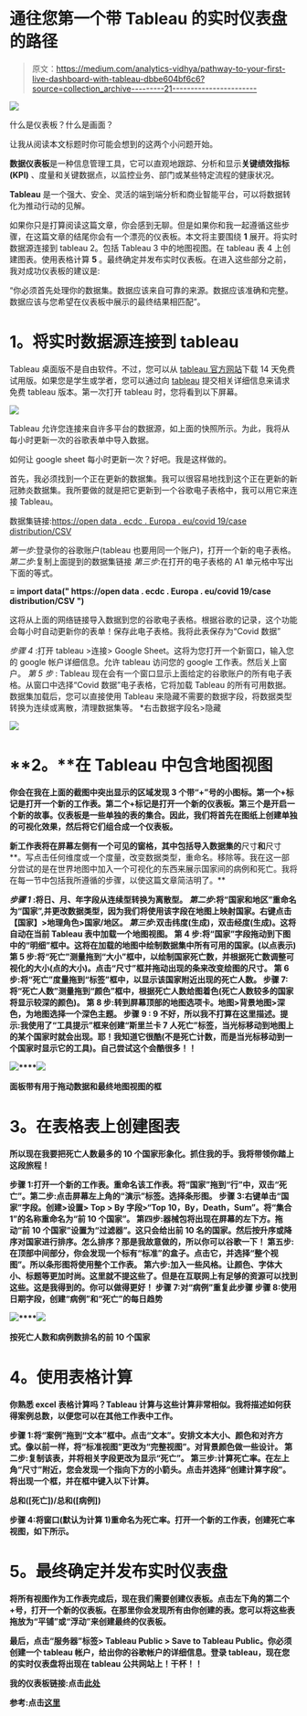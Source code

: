 # 通往您第一个带 Tableau 的实时仪表盘的路径

> 原文：<https://medium.com/analytics-vidhya/pathway-to-your-first-live-dashboard-with-tableau-dbbe604bf6c6?source=collection_archive---------21----------------------->

![](img/76e11065ec61b7cc763f5018f0a4e909.png)

什么是仪表板？什么是画面？

让我从阅读本文标题时你可能会想到的这两个小问题开始。

**数据仪表板**是一种信息管理工具，它可以直观地跟踪、分析和显示**关键绩效指标(KPI)** 、度量和关键数据点，以监控业务、部门或某些特定流程的健康状况。

**Tableau** 是一个强大、安全、灵活的端到端分析和商业智能平台，可以将数据转化为推动行动的见解。

如果你只是打算阅读这篇文章，你会感到无聊。但是如果你和我一起遵循这些步骤，在这篇文章的结尾你会有一个漂亮的仪表板。本文将主要围绕 **1** 展开。将实时数据源连接到 tableau 2。包括 Tableau 3 中的地图视图。在 tableau 表 4 上创建图表。使用表格计算 **5** 。最终确定并发布实时仪表板。在进入这些部分之前，我对成功仪表板的建议是:

“你必须首先处理你的数据集。数据应该来自可靠的来源。数据应该准确和完整。数据应该与您希望在仪表板中展示的最终结果相匹配”。

# **1。将实时数据源连接到 tableau**

Tableau 桌面版不是自由软件。不过，您可以从 [tableau 官方网站](https://www.tableau.com/products/trial)下载 14 天免费试用版。如果您是学生或学者，您可以通过向 [tableau](https://www.tableau.com/academic/students#form) 提交相关详细信息来请求免费 tableau 版本。第一次打开 tableau 时，您将看到以下屏幕。

![](img/98f0ae4805c52c18d01b301367e574b8.png)

Tableau 允许您连接来自许多平台的数据源，如上面的快照所示。为此，我将从每小时更新一次的谷歌表单中导入数据。

如何让 google sheet 每小时更新一次？好吧。我是这样做的。

首先，我必须找到一个正在更新的数据集。我可以很容易地找到这个正在更新的新冠肺炎数据集。我所要做的就是把它更新到一个谷歌电子表格中，我可以用它来连接 Tableau。

数据集链接:[https://open data . ecdc . Europa . eu/covid 19/case distribution/CSV](https://opendata.ecdc.europa.eu/covid19/casedistribution/csv)

*第一步*:登录你的谷歌账户(tableau 也要用同一个账户)，打开一个新的电子表格。
*第二步*:复制上面提到的数据集链接
*第三步*:在打开的电子表格的 A1 单元格中写出下面的等式。

**= import data(" https://open data . ecdc . Europa . eu/covid 19/case distribution/CSV ")**

这将从上面的网络链接导入数据到您的谷歌电子表格。根据谷歌的记录，这个功能会每小时自动更新你的表单！保存此电子表格。我将此表保存为“Covid 数据”

*步骤 4* :打开 tableau >连接> Google Sheet。这将为您打开一个新窗口，输入您的 google 帐户详细信息。允许 tableau 访问您的 google 工作表。然后关上窗户。
*第 5 步* : Tableau 现在会有一个窗口显示上面给定的谷歌账户的所有电子表格。从窗口中选择“Covid 数据”电子表格，它将加载 Tableau 的所有可用数据。数据集加载后，您可以直接使用 Tableau 来隐藏不需要的数据字段，将数据类型转换为连续或离散，清理数据集等。
*右击数据字段名>隐藏

![](img/9e5f0abfd7ea605c16c5f6ecafc6ff0c.png)

# **2。**在 Tableau 中包含地图视图

**你会在我在上面的截图中突出显示的区域发现 3 个带“+”号的小图标。第一个+标记是打开一个新的工作表。第二个+标记是打开一个新的仪表板。第三个是开启一个新的故事。仪表板是一些单独的表的集合。因此，我们将首先在图纸上创建单独的可视化效果，然后将它们组合成一个仪表板。**

**新工作表将在屏幕左侧有一个可见的窗格，其中包括导入数据集的**尺寸**和**尺寸**。写点击任何维度或一个度量，改变数据类型，重命名。移除等。我在这一部分尝试的是在世界地图中加入一个可视化的东西来展示国家间的病例和死亡。我将在每一节中包括我所遵循的步骤，以使这篇文章简洁明了。**

***步骤 1* :将日、月、年字段从连续型转换为离散型。
*第二步*:将“国家和地区”重命名为“国家”,并更改数据类型，因为我们将使用该字段在地图上映射国家。右键点击【国家】>地理角色>国家/地区。
*第三步*:双击纬度(生成)，双击经度(生成)。这将自动在当前 Tableau 表中加载一个地图视图。
第 4 步:将“国家”字段拖动到下图中的“明细”框中。这将在加载的地图中绘制数据集中所有可用的国家。(以点表示)
第 5 步:将“死亡”测量拖到“大小”框中，以绘制国家死亡数，并根据死亡数调整可视化的大小(点的大小)。点击“尺寸”框并拖动出现的条来改变绘图的尺寸。
第 6 步:将“死亡”度量拖到“标签”框中，以显示该国家附近出现的死亡人数。
步骤 7:将“死亡人数”测量拖到“颜色”框中，根据死亡人数给图着色(死亡人数较多的国家将显示较深的颜色)。
第 8 步:转到屏幕顶部的地图选项卡。地图>背景地图>深色，为地图选择一个深色主题。
步骤 9 : 9 不好，所以我不打算在这里描述。提示:我使用了“工具提示”框来创建“斯里兰卡 7 人死亡”标签，当光标移动到地图上的某个国家时就会出现。耶！我知道它很酷(不是死亡计数，而是当光标移动到一个国家时显示它的工具)。自己尝试这个会酷很多！！**

**![](img/1a7d0466b935dba2a2b5c5302d8b4051.png)****![](img/edbca8cc1e0b155e13c5831794037bbc.png)**

**面板带有用于拖动数据和最终地图视图的框**

# ****3。在表格表上创建图表****

**所以现在我要把死亡人数最多的 10 个国家形象化。抓住我的手。我将带领你踏上这段旅程！**

**步骤 1:打开一个新的工作表。重命名该工作表。将“国家”拖到“行”中，双击“死亡”。第二步:点击屏幕左上角的“演示”标签。选择条形图。
步骤 3:右键单击“国家”字段。创建>设置> Top > By 字段>“Top 10，By，Death，Sum”。将“集合 1”的名称重命名为“前 10 个国家”。
第四步:器械包将出现在屏幕的左下方。拖动“前 10 个国家”设置为“过滤器”。这只会给出前 10 名的国家。然后按升序或降序对国家进行排序。怎么排序？那是我故意做的，所以你可以谷歌一下！
第五步:在顶部中间部分，你会发现一个标有“标准”的盒子。点击它，并选择“整个视图”。所以条形图将使用整个工作表。
第六步:加入一些风格。让颜色、字体大小、标题等更加时尚。这里就不提这些了。但是在互联网上有足够的资源可以找到这些。这是我得到的。你可以做得更好！
步骤 7:对“病例”重复此步骤
步骤 8:使用日期字段，创建“病例”和“死亡”的每日趋势**

**![](img/2840c9d67c615e37bc1db294e5b4a6a1.png)****![](img/3093b8ad07aed5bf0349e1640bd4e39c.png)**

**按死亡人数和病例数排名的前 10 个国家**

# ****4。使用表格计算****

**你熟悉 excel 表格计算吗？Tableau 计算与这些计算非常相似。我将描述如何获得案例总数，以便您可以在其他工作表中工作。**

**步骤 1:将“案例”拖到“文本”框中。点击“文本”。安排文本大小、颜色和对齐方式。像以前一样，将“标准视图”更改为“完整视图”。对背景颜色做一些设计。
第二步:复制该表，并将相关字段更改为显示“死亡”。
第三步:计算死亡率。在左上角“尺寸”附近，您会发现一个指向下方的小箭头。点击并选择“创建计算字段”。将出现一个框，并在框中键入以下计算。**

****总和([死亡])/总和([病例])****

**步骤 4:将窗口(默认为计算 1)重命名为死亡率。打开一个新的工作表，创建死亡率视图，如下所示。**

# ****5。最终确定并发布实时仪表盘****

**将所有视图作为工作表完成后，现在我们需要创建仪表板。点击左下角的第二个+号，打开一个新的仪表板。在那里你会发现所有由你创建的表。您可以将这些表拖放为“平铺”或“浮动”来创建最终的仪表板。**

**最后，点击“服务器”标签> Tableau Public > Save to Tableau Public。你必须创建一个 tableau 帐户，给出你的谷歌帐户的详细信息。登录 tableau，现在您的实时仪表盘将出现在 tableau 公共网站上！干杯！！**

**我的仪表板链接:点击[此处](https://public.tableau.com/profile/kanishka.randunu7002#!/vizhome/Covid-19LiveDashboard_15879202737450/Covid19)**

**参考:点击[这里](https://www.udemy.com/course/tableau-crash-course-build-and-share-a-covid-19-dashboard/)**